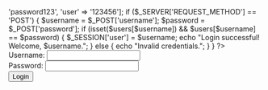 <?php
session_start();
$users = ['admin' => 'password123', 'user' => '123456'];

if ($_SERVER['REQUEST_METHOD'] == 'POST') {
    $username = $_POST['username'];
    $password = $_POST['password'];

    if (isset($users[$username]) && $users[$username] == $password) {
        $_SESSION['user'] = $username;
        echo "Login successful! Welcome, $username.";
    } else {
        echo "Invalid credentials.";
    }
}
?>

<!DOCTYPE html>
<html>
<head>
    <title>Login</title>
</head>
<body>
    <form method="post">
        <label>Username: <input type="text" name="username"></label><br>
        <label>Password: <input type="password" name="password"></label><br>
        <button type="submit">Login</button>
    </form>
</body>
</html>
